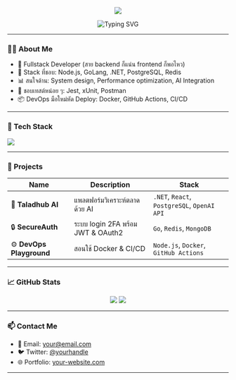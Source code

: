<!-- Banner หรือ GIF เท่ๆ -->
<p align="center">
  <img src="https://capsule-render.vercel.app/api?type=waving&color=0:00C9FF,100:92FE9D&height=200&section=header&text=Hi%20I'm%20Beer&fontSize=40&fontColor=ffffff" />
</p>

<p align="center">
  <img src="https://readme-typing-svg.demolab.com?font=Fira+Code&pause=1000&width=435&lines=Fullstack+Dev+%F0%9F%92%BB;Backend+Lover+%F0%9F%A7%AA;Clean+Code+is+my+language" alt="Typing SVG" />
</p>

---

### 👨‍💻 About Me

- 🧠 Fullstack Developer (สาย backend ก็แน่น frontend ก็พอไหว)
- 🔧 Stack ที่ชอบ: Node.js, GoLang, .NET, PostgreSQL, Redis
- 📊 สนใจด้าน: System design, Performance optimization, AI Integration
- 🧪 ชอบเทสต์หน่อย ๆ: Jest, xUnit, Postman
- 📦 DevOps มือใหม่หัด Deploy: Docker, GitHub Actions, CI/CD

---

### 🧰 Tech Stack

<img src="https://skillicons.dev/icons?i=ts,nodejs,go,dotnet,react,postgres,docker,redis,nginx,aws" />

---

### 🚀 Projects

| Name | Description | Stack |
|------|-------------|-------|
| 🧠 **Taladhub AI** | แพลตฟอร์มวิเคราะห์ตลาดด้วย AI | `.NET`, `React`, `PostgreSQL`, `OpenAI API` |
| 🔒 **SecureAuth** | ระบบ login 2FA พร้อม JWT & OAuth2 | `Go`, `Redis`, `MongoDB` |
| ⚙️ **DevOps Playground** | สอนใช้ Docker & CI/CD | `Node.js`, `Docker`, `GitHub Actions` |

---

### 📈 GitHub Stats

<p align="center">
  <img src="https://github-readme-stats.vercel.app/api?username=Mongkol30&show_icons=true&theme=radical" />
  <img src="https://github-readme-streak-stats.herokuapp.com?user=Mongkol30&theme=radical&hide_border=false" />
</p>

---

### 📫 Contact Me

- 📧 Email: your@email.com  
- 🐦 Twitter: [@yourhandle](https://twitter.com/yourhandle)  
- 🌐 Portfolio: [your-website.com](https://your-website.com)

---

<p align="center">
  <img src="https://komarev.com/ghpvc/?username=Mongkol30&style=flat-square&color=blue" alt=""/>
</p>

